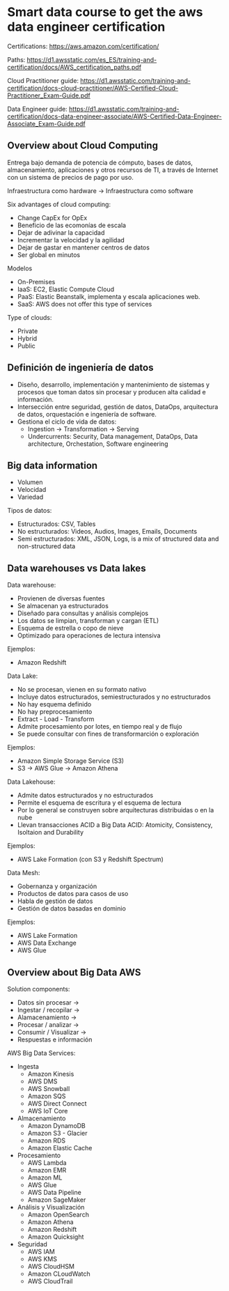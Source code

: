 # Smart data course to get the aws data engineer certification

Certifications: https://aws.amazon.com/certification/

Paths: https://d1.awsstatic.com/es_ES/training-and-certification/docs/AWS_certification_paths.pdf

Cloud Practitioner guide: https://d1.awsstatic.com/training-and-certification/docs-cloud-practitioner/AWS-Certified-Cloud-Practitioner_Exam-Guide.pdf

Data Engineer guide: https://d1.awsstatic.com/training-and-certification/docs-data-engineer-associate/AWS-Certified-Data-Engineer-Associate_Exam-Guide.pdf

## Overview about Cloud Computing

Entrega bajo demanda de potencia de cómputo, bases de datos, almacenamiento, aplicaciones y otros recursos de TI, a través de Internet con un sistema de precios de pago por uso.

Infraestructura como hardware -> Infraestructura como software

Six advantages of cloud computing:
* Change CapEx for OpEx
* Beneficio de las ecomonías de escala
* Dejar de adivinar la capacidad
* Incrementar la velocidad y la agilidad
* Dejar de gastar en mantener centros de datos
* Ser global en minutos

Modelos
* On-Premises
* IaaS: EC2, Elastic Compute Cloud
* PaaS: Elastic Beanstalk, implementa y escala aplicaciones web.
* SaaS: AWS does not offer this type of services

Type of clouds:
* Private
* Hybrid
* Public

## Definición de ingeniería de datos

* Diseño, desarrollo, implementación y mantenimiento de sistemas y procesos que toman datos sin procesar y producen alta calidad e información.
* Intersección entre seguridad, gestión de datos, DataOps, arquitectura de datos, orquestación e ingeniería de software.
* Gestiona el ciclo de vida de datos:
    * Ingestion -> Transformation -> Serving
    * Undercurrents: Security, Data management, DataOps, Data architecture, Orchestation, Software engineering

## Big data information

* Volumen
* Velocidad
* Variedad

Tipos de datos: 
* Estructurados: CSV, Tables
* No estructurados: Videos, Audios, Images, Emails, Documents
* Semi estructurados: XML, JSON, Logs, is a mix of structured data and non-structured data

## Data warehouses vs Data lakes

Data warehouse:
* Provienen de diversas fuentes
* Se almacenan ya estructurados
* Diseñado para consultas y análisis complejos
* Los datos se limpian, transforman y cargan (ETL)
* Esquema de estrella o copo de nieve
* Optimizado para operaciones de lectura intensiva

Ejemplos:
* Amazon Redshift

Data Lake:
* No se procesan, vienen en su formato nativo
* Incluye datos estructurados, semiestructurados y no estructurados
* No hay esquema definido
* No hay preprocesamiento
* Extract - Load - Transform
* Admite procesamiento por lotes, en tiempo real y de flujo
* Se puede consultar con fines de transformarción o exploración

Ejemplos:
* Amazon Simple Storage Service (S3)
* S3 -> AWS Glue -> Amazon Athena

Data Lakehouse:
* Admite datos estructurados y no estructurados
* Permite el esquema de escritura y el esquema de lectura
* Por lo general se construyen sobre arquitecturas distribuidas o en la nube
* Llevan transacciones ACID a Big Data
ACID: Atomicity, Consistency, Isoltaion and Durability

Ejemplos:
* AWS Lake Formation (con S3 y Redshift Spectrum)

Data Mesh:
* Gobernanza y organización 
* Productos de datos para casos de uso
* Habla de gestión de datos
* Gestión de datos basadas en dominio

Ejemplos:
* AWS Lake Formation
* AWS Data Exchange
* AWS Glue

## Overview about Big Data AWS

Solution components:
* Datos sin procesar ->
* Ingestar / recopilar ->
* Alamacenamiento ->
* Procesar / analizar ->
* Consumir / Visualizar ->
* Respuestas e información

AWS Big Data Services:
* Ingesta
    - Amazon Kinesis
    - AWS DMS
    - AWS Snowball
    - Amazon SQS
    - AWS Direct Connect
    - AWS IoT Core
* Almacenamiento
    - Amazon DynamoDB
    - Amazon S3 - Glacier
    - Amazon RDS
    - Amazon Elastic Cache
* Procesamiento
    - AWS Lambda
    - Amazon EMR
    - Amazon ML
    - AWS Glue
    - AWS Data Pipeline
    - Amazon SageMaker
* Análisis y Visualización
    - Amazon OpenSearch
    - Amazon Athena
    - Amazon Redshift
    - Amazon Quicksight
* Seguridad
    - AWS IAM
    - AWS KMS
    - AWS CloudHSM
    - Amazon CLoudWatch
    - AWS CloudTrail
